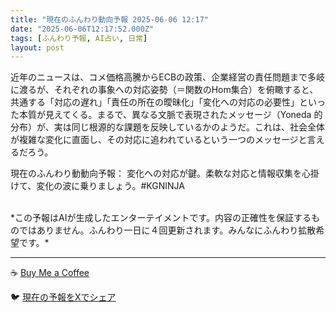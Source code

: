 ```yaml
---
title: "現在のふんわり動向予報 2025-06-06 12:17"
date: "2025-06-06T12:17:52.000Z"
tags: [ふんわり予報, AI占い, 日常]
layout: post
---
```


近年のニュースは、コメ価格高騰からECBの政策、企業経営の責任問題まで多岐に渡るが、それぞれの事象への対応姿勢（＝関数のHom集合）を俯瞰すると、共通する「対応の遅れ」「責任の所在の曖昧化」「変化への対応の必要性」といった本質が見えてくる。まるで、異なる文脈で表現されたメッセージ（Yoneda 的分布）が、実は同じ根源的な課題を反映しているかのようだ。これは、社会全体が複雑な変化に直面し、その対応に追われているという一つのメッセージと言えるだろう。

現在のふんわり動動向予報：
変化への対応が鍵。柔軟な対応と情報収集を心掛けて、変化の波に乗りましょう。#KGNINJA

<br>
*この予報はAIが生成したエンターテイメントです。内容の正確性を保証するものではありません。ふんわり一日に４回更新されます。みんなにふんわり拡散希望です。*

---
☕️ [Buy Me a Coffee](https://www.buymeacoffee.com/kgninja)

🐦 [現在の予報をXでシェア](https://twitter.com/intent/tweet?text=%E7%8F%BE%E5%9C%A8%E3%81%AE%E3%81%B5%E3%82%93%E3%82%8F%E3%82%8A%E4%BA%88%E5%A0%B1%3A%20%E3%80%8C%E8%BF%91%E5%B9%B4%E3%81%AE%E3%83%8B%E3%83%A5%E3%83%BC%E3%82%B9%E3%81%AF%E3%80%81%E3%82%B3%E3%83%A1%E4%BE%A1%E6%A0%BC%E9%AB%98%E9%A8%B0%E3%81%8B%E3%82%89ECB%E3%81%AE%E6%94%BF%E7%AD%96%E3%80%81%E4%BC%81%E6%A5%AD%E7%B5%8C%E5%96%B6%E3%81%AE%E8%B2%AC%E4%BB%BB%E5%95%8F%E9%A1%8C%E3%81%BE%E3%81%A7%E5%A4%9A%E5%B2%90%E3%81%AB%E6%B8%A1%E3%82%8B%E3%81%8C%E3%80%81%E3%81%9D%E3%82%8C%E3%81%9E%E3%82%8C%E3%81%AE%E4%BA%8B%E8%B1%A1%E3%81%B8%E3%81%AE%E5%AF%BE%E5%BF%9C%E5%A7%BF%E5%8B%A2%EF%BC%88%EF%BC%9D%E9%96%A2%E6%95%B0%E3%81%AEHom%E9%9B%86%E5%90%88%EF%BC%89%E3%82%92%E4%BF%AF%E7%9E%B0%E3%81%99%E3%82%8B%E3%81%A8%E3%80%81%E5%85%B1%E9%80%9A%E3%81%99%E3%82%8B%E3%80%8C%E5%AF%BE%E5%BF%9C%E3%81%AE%E9%81%85%E3%82%8C%E3%80%8D%E3%80%8C%E8%B2%AC%E4%BB%BB%E3%81%AE%E6%89%80%E5%9C%A8%E3%81%AE%E6%9B%96%E6%98%A7%E5%8C%96%E3%80%8D%E3%80%8C%E5%A4%89...%E3%80%8D%23KGNINJA%20%E7%B6%9A%E3%81%8D%E3%81%AF%E3%83%96%E3%83%AD%E3%82%B0%E3%81%A7%EF%BC%81%F0%9F%91%87&url=https%3A%2F%2Fkg-ninja.github.io%2FFunwariyoso%2F)

